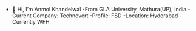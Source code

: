 - 👋 Hi, I’m Anmol Khandelwal
-From GLA University, Mathura(UP), India
-Current Company: Technovert
-Profile: FSD
-Location: Hyderabad
-Currently WFH
